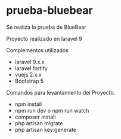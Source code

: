 # prueba-bluebear
Se realiza la prueba de BlueBear

Proyecto realizado en laravel 9 

Complementos utilizados
- laravel 9.x.x
- laravel fortify
- vuejs 2.x.x
- Bootstrap 5


Comandos para levantamiento del Proyecto.

  - npm install 
  - npm run dev o npm run watch  
  - composer install
  - php artisan migrate
  - php artisan key:generate
    
